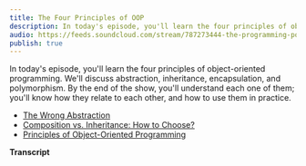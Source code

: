 ```yaml
---
title: The Four Principles of OOP
description: In today's episode, you'll learn the four principles of object-oriented programming. We'll discuss abstraction, inheritance, encapsulation, and polymorphism. By the end of the show, you'll understand each one of them; you'll know how they relate to each other, and how to use them in practice.
audio: https://feeds.soundcloud.com/stream/787273444-the-programming-podcast-episode-14-the-four-principles-of-oop.mp3
publish: true
---
```


In today's episode, you'll learn the four principles of object-oriented programming. We'll discuss abstraction, inheritance, encapsulation, and polymorphism. By the end of the show, you'll understand each one of them; you'll know how they relate to each other, and how to use them in practice.

- [The Wrong Abstraction](https://www.sandimetz.com/blog/2016/1/20/the-wrong-abstraction)
- [Composition vs. Inheritance: How to Choose?](https://www.thoughtworks.com/insights/blog/composition-vs-inheritance-how-choose)
- [Principles of Object-Oriented Programming](https://www.oreilly.com/library/view/vbnet-language-in/0596003080/ch04s02.html)

**Transcript**

